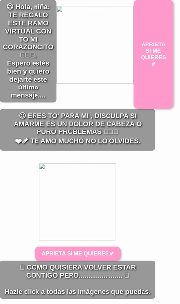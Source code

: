 <!DOCTYPE html>
<html lang="es">
<head>
  <meta charset="UTF-8">
  <title>Sorpresa Especial</title>
  <style>
    body {
      margin: 0;
      padding: 0;
      overflow: hidden;
      font-family: Arial, sans-serif;
      color: white;
      text-align: center;
    }

    .pantalla {
      display: none;
      position: absolute;
      width: 100%;
      height: 100%;
      top: 0;
      left: 0;
      justify-content: center;
      align-items: center;
      flex-direction: column;
      background-image: url('hellokittyfondo.png');
      background-size: cover;
      background-position: center;
    }

    .activa {
      display: flex;
    }

    .mensaje {
      font-size: 22px;
      font-weight: bold;
      margin-bottom: 20px;
      text-shadow: 2px 2px 4px black;
      background: rgba(0,0,0,0.4);
      padding: 10px;
      border-radius: 10px;
    }

    .boton {
      padding: 12px 24px;
      background: #ff99cc;
      border: none;
      border-radius: 15px;
      cursor: pointer;
      font-size: 18px;
      font-weight: bold;
      color: white;
      box-shadow: 2px 2px 6px rgba(0,0,0,0.3);
    }

    .imagen-central {
      width: 250px;
      margin: 20px auto;
    }

    /* 🔹 Imágenes flotantes */
    .flotante {
      position: absolute;
      width: 90px;
      animation: flotar 8s linear infinite;
      cursor: pointer;
    }

    @keyframes flotar {
      from { transform: translateY(100vh) rotate(0deg); opacity: 1; }
      to   { transform: translateY(-120vh) rotate(360deg); opacity: 0.9; }
    }

    /* 🔹 Overlay para mensaje hermoso */
    #overlay {
      display: none;
      position: fixed;
      top: 0; left: 0;
      width: 100%; height: 100%;
      background: rgba(0,0,0,0.85);
      justify-content: center;
      align-items: center;
      flex-direction: column;
      z-index: 1000;
    }

    #overlayMensaje {
      color: white;
      font-size: 26px;
      font-weight: bold;
      padding: 20px;
      border-radius: 15px;
      background: rgba(255, 153, 204, 0.8);
      box-shadow: 0 0 15px white;
      max-width: 80%;
      text-align: center;
    }

    #cerrar {
      margin-top: 20px;
      padding: 10px 20px;
      background: #ff3366;
      border: none;
      border-radius: 15px;
      color: white;
      font-size: 20px;
      cursor: pointer;
      font-weight: bold;
    }
  </style>
</head>
<body>

  <!-- Pantalla 1 -->
  <div id="pantalla1" class="pantalla activa">
    <div class="mensaje">😉 Hola, niña: TE REGALO ESTE RAMO VIRTUAL CON TO MI CORAZONCITO 🫶🏻🤍.<br>
      Espero estés bien y quiero dejarte este último mensaje....</div>
    <img src="ilustracion-de-oso-lindo-en-estilo-de-arte-digital.png" alt="Oso tierno" class="imagen-central">
    <button class="boton" onclick="mostrarPantalla(2)">APRIETA SI ME QUIERES 💕</button>
  </div>

  <!-- Pantalla 2 -->
  <div id="pantalla2" class="pantalla">
    <div class="mensaje">😉 ERES TO' PARA MI , DISCULPA SI AMARME ES UN DOLOR DE CABEZA O PURO PROBLEMAS 🫤🫶🏻 <br>
      ❤️‍🩹 TE AMO MUCHO NO LO OLVIDES.</div>
    <img src="adorable-ilustracion-de-oso-en-estilo-de-arte-digital.png" alt="Oso romántico" class="imagen-central">
    <button class="boton" onclick="mostrarPantalla(3)">APRIETA SI ME QUIERES 💕</button>
  </div>

  <!-- Pantalla 3 -->
  <div id="pantalla3" class="pantalla">
    <div class="mensaje">
      💖 COMO QUISIERA VOLVER ESTAR CONTIGO PERO....................... 💖 <br><br>
      Hazle click a todas las imágenes que puedas.
    </div>
    <div id="imagenesExtra"></div>
  </div>

  <!-- Overlay con mensaje hermoso -->
  <div id="overlay">
    <div id="overlayMensaje">✨ Eres la razón más bonita por la que creo en el amor ✨</div>
    <button id="cerrar" onclick="cerrarOverlay()">Cerrar</button>
  </div>

  <script>
    // 🔹 Frases personalizadas (15)
    const frases = [
      "💯 Quiero que demos el 100% en esta relación, sin guardarnos nada.",
      "❌ Aquí no existen mentiras, solo la verdad que nos une.",
      "🤝 Quiero que no haya amistades que pongan en duda lo nuestro.",
      "🚫 Que no existan planes ocultos que traigan inseguridades.",
      "💔 Los ex son pasado, nosotros somos el presente y el futuro.",
      "💖 Prefiero la transparencia antes que cualquier mentira.",
      "🛡️ Dame la seguridad de que soy tu único camino.",
      "🌹 No quiero sombras, solo claridad en nuestro amor.",
      "🔥 Que no exista nadie que pueda romper lo que construimos.",
      "🫂 Si vamos a estar juntos, que sea con toda la confianza del mundo.",
      "✨ Sin engaños, sin juegos, solo un amor verdadero.",
      "📖 Que nuestra historia no tenga capítulos oscuros, solo sinceridad.",
      "🔒 Eres mía y yo soy tuyo, sin terceros que interfieran.",
      "🌙 Lo que quiero es simple: amor sincero, sin inseguridades.",
      "❤️ Estar contigo significa construir sin miedo, sin dudas, solo amor."
    ];

    function mostrarPantalla(num) {
      document.querySelectorAll('.pantalla').forEach(p => p.classList.remove('activa'));
      document.getElementById('pantalla' + num).classList.add('activa');

      if (num === 3) generarImagenesExtra();
    }

    function crearFlotante(src) {
      const img = document.createElement("img");
      img.src = src;
      img.className = "flotante";
      img.style.left = Math.random() * window.innerWidth + "px";
      img.style.animationDuration = (6 + Math.random() * 4) + "s";
      img.onclick = () => abrirOverlay(); // clic muestra mensaje hermoso
      document.body.appendChild(img);
      setTimeout(() => img.remove(), 10000);
    }

    function generarImagenesExtra() {
      let imagenes = [
        "HELLOKITTY1.png","HELLOKITTY2.png","HELLOKITTY3.png","HELLOKITTY4.png",
        "HELLOKITTY5.png","AMOR1.png","AMOR2.png","AMOR3.png","AMOR5.png",
        "AMOR6.png","AMOR7.png","AMOR8.png"
      ];
      setInterval(() => {
        let img = imagenes[Math.floor(Math.random() * imagenes.length)];
        crearFlotante(img);
      }, 500);
    }

    function abrirOverlay() {
      // Escoge una frase aleatoria
      const frase = frases[Math.floor(Math.random() * frases.length)];
      document.getElementById("overlayMensaje").innerText = frase;
      document.getElementById("overlay").style.display = "flex";
    }

    function cerrarOverlay() {
      document.getElementById("overlay").style.display = "none";
    }
  </script>

</body>
</html>
